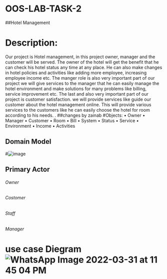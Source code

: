 
# OOS-LAB-TASK-2
##Hotel Management
#	Description:
Our project is Hotel management, in this project owner, manager and the customer will be served. The owner of the hotel will get the benefit that he can check his hotel status any time at any place. He can also make changes in hotel policies and activities like adding more employee, increasing employee income etc. The manger role is also very important part of our project we will give services to the manager that he can easily manage the hotel environment and make solutions for many problems like billing, service improvement etc. The last and also very important part of our project is customer satisfaction. we will provide services like guide our customer about the hotel management online. This will provide various services to the customers like he can easily choose the hotel for room according to his needs. .
##changes by zainab
#Objects:
•	Owner 
•	Manager
•	Customer
•	Room
•	Bill
•	System
•	Status
•	Service
•	Environment
•	Income
•	Activities
## Domain Model
#![image](https://user-images.githubusercontent.com/102031122/161119528-1a239cd9-b1ee-4791-87ec-628ffa4f3f22.png)
## Primary Actor
###### Owner
###### Costomer
###### Staff
###### Manager
# use case Diegram![WhatsApp Image 2022-03-31 at 11 45 04 PM](https://user-images.githubusercontent.com/82234187/161128244-4eea137e-f08c-45af-9ee2-541e661721d6.jpeg)
